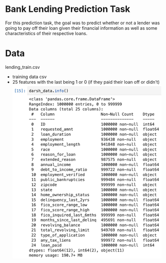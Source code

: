 # Bank Lending Prediction Task 

For this prediction task, the goal was to predict whether or not a lender was going to pay off their loan given their financial information as well as some characteristics of their respective loans.  

# Data
lending_train.csv
  - training data csv 
  - 25 features with the last being 1 or 0 (if they paid their loan off or didn't)
  ![link](info.jpg)
